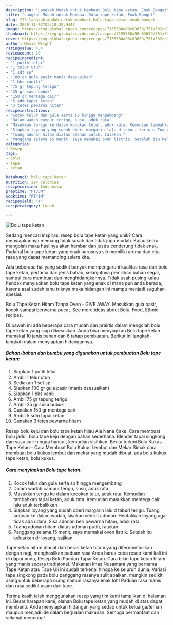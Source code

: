 ```yaml
---
description: "Langkah Mudah untuk Membuat Bolu tape ketan, Enak Banget"
title: "Langkah Mudah untuk Membuat Bolu tape ketan, Enak Banget"
slug: 273-langkah-mudah-untuk-membuat-bolu-tape-ketan-enak-banget
date: 2020-11-02T02:10:39.944Z
image: https://img-global.cpcdn.com/recipes/7155580a98c83659/751x532cq70/bolu-tape-ketan-foto-resep-utama.jpg
thumbnail: https://img-global.cpcdn.com/recipes/7155580a98c83659/751x532cq70/bolu-tape-ketan-foto-resep-utama.jpg
cover: https://img-global.cpcdn.com/recipes/7155580a98c83659/751x532cq70/bolu-tape-ketan-foto-resep-utama.jpg
author: Mamie Wright
ratingvalue: 4.4
reviewcount: 10
recipeingredient:
- "1 putih telur"
- "1 telur utuh"
- "1 sdt sp"
- "100 gr gula pasir manis dsesuaikan"
- "1 bks vanili"
- "75 gr tepung terigu"
- "25 gr susu bubuk"
- "150 gr mentega cair"
- "5 sdm tapai ketan"
- "3 tetes pewarna hitam"
recipeinstructions:
- "Kocok telur dan gula serta sp hingga mengembang"
- "Dalam wadah campur terigu, susu, aduk rata"
- "Masukkan terigu ke dalam kocokan telur, aduk rata. Kemudian tambahkan tapai ketan, aduk rata. Kemudian masukkan mentega cair lalu aduk terbalikkan"
- "Siapkan loyang yang sudah dberi margarin lalu d taburi terigu. Tuang adonan ke dalam wadah, sisakan sedikit adonan. Hentakkan loyang agar tidak ada udara. Sisa adonan beri pewarna hitam, aduk rata."
- "Tuang adonan hitam diatas adonan putih, ratakan."
- "Panggang selama 15 menit, saya memakai oven listrik. Setelah itu keluarkan dr loyang, sajikan."
categories:
- Resep
tags:
- bolu
- tape
- ketan

katakunci: bolu tape ketan 
nutrition: 294 calories
recipecuisine: Indonesian
preptime: "PT33M"
cooktime: "PT41M"
recipeyield: "4"
recipecategory: Lunch

---
```



![Bolu tape ketan](https://img-global.cpcdn.com/recipes/7155580a98c83659/751x532cq70/bolu-tape-ketan-foto-resep-utama.jpg)

Sedang mencari inspirasi resep bolu tape ketan yang unik? Cara menyiapkannya memang tidak susah dan tidak juga mudah. Kalau keliru mengolah maka hasilnya akan hambar dan justru cenderung tidak enak. Padahal bolu tape ketan yang enak harusnya sih memiliki aroma dan cita rasa yang dapat memancing selera kita.

Ada beberapa hal yang sedikit banyak mempengaruhi kualitas rasa dari bolu tape ketan, pertama dari jenis bahan, selanjutnya pemilihan bahan segar, sampai cara membuat dan menghidangkannya. Tidak usah pusing kalau hendak menyiapkan bolu tape ketan yang enak di mana pun anda berada, karena asal sudah tahu triknya maka hidangan ini mampu menjadi suguhan spesial.

Bolu Tape Ketan Hitam Tanpa Oven - GIVE AWAY. Masukkan gula pasir, kocok sampai berwarna pucat. See more ideas about Bolu, Food, Ethnic recipes.


Di bawah ini ada beberapa cara mudah dan praktis dalam mengolah bolu tape ketan yang siap dikreasikan. Anda bisa menyiapkan Bolu tape ketan memakai 10 jenis bahan dan 6 tahap pembuatan. Berikut ini langkah-langkah dalam menyiapkan hidangannya.

<!--inarticleads1-->

##### Bahan-bahan dan bumbu yang digunakan untuk pembuatan Bolu tape ketan:

1. Siapkan 1 putih telur
1. Ambil 1 telur utuh
1. Sediakan 1 sdt sp
1. Siapkan 100 gr gula pasir (manis dsesuaikan)
1. Siapkan 1 bks vanili
1. Ambil 75 gr tepung terigu
1. Ambil 25 gr susu bubuk
1. Gunakan 150 gr mentega cair
1. Ambil 5 sdm tapai ketan
1. Gunakan 3 tetes pewarna hitam


Resep bolu keju dan bolu tape ketan hijau Ala Nana Cake. Cara membuat bolu jadul, bolu tape keju dengan bahan sederhana. Blender tapai singkong dan susu cair hingga hancur, kemudian sisihkan. Berita terkini Bolu Kukus Tape Ketan - Cara Membuat Bolu Kukus Lembut dan Mekar Simak cara membuat bolu kukus lembut dan mekar yang mudah dibuat, ada bolu kukus tape ketan, bolu kukus. 

<!--inarticleads2-->

##### Cara menyiapkan Bolu tape ketan:

1. Kocok telur dan gula serta sp hingga mengembang
1. Dalam wadah campur terigu, susu, aduk rata
1. Masukkan terigu ke dalam kocokan telur, aduk rata. Kemudian tambahkan tapai ketan, aduk rata. Kemudian masukkan mentega cair lalu aduk terbalikkan
1. Siapkan loyang yang sudah dberi margarin lalu d taburi terigu. Tuang adonan ke dalam wadah, sisakan sedikit adonan. Hentakkan loyang agar tidak ada udara. Sisa adonan beri pewarna hitam, aduk rata.
1. Tuang adonan hitam diatas adonan putih, ratakan.
1. Panggang selama 15 menit, saya memakai oven listrik. Setelah itu keluarkan dr loyang, sajikan.


Tape ketan hitam dibuat dari beras ketan hitam yang difermentasikan dengan ragi, menghasilkan paduan rasa Anda harus coba resep kami kali ini di dapur anda, Resep Bolu Pandan Tapai Ketan. Cara bikin tape ketan hitam yang manis secara tradisional. Makanan khas Nusantara yang bernama Tape Ketan atau Tape Uli ini sudah terkenal hingga ke seluruh dunia. Variasi tape singkong pada bolu panggang rasanya sulit abaikan, mungkin sedikit asing untuk beberapa orang namun rasanya enak loh! Paduan rasa manis dan rasa sedikit asam dari tape. 

Terima kasih telah menggunakan resep yang tim kami tampilkan di halaman ini. Besar harapan kami, olahan Bolu tape ketan yang mudah di atas dapat membantu Anda menyiapkan hidangan yang sedap untuk keluarga/teman maupun menjadi ide dalam berjualan makanan. Semoga bermanfaat dan selamat mencoba!
